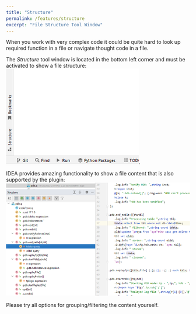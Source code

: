 ```yaml
---
title: "Structure"
permalink: /features/structure
excerpt: "File Structure Tool Window"
---
```


When you work with very complex code it could be quite hard to look up required function in a file or navigate thought
code in a file.

The _Structure_ tool window is located in the bottom left corner and must be activated to show a file structure:
![structureToolWindow](/assets/images/features/structure/structureToolWindow.png).

IDEA provides amazing functionality to show a file content that is also supported by the plugin:
![structureOverview](/assets/images/features/structure/structureOverview.png)

Please try all options for grouping/filtering the content yourself.